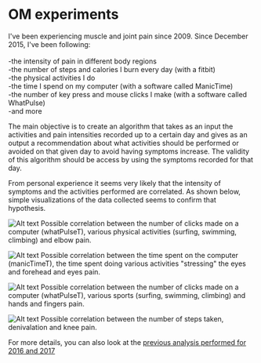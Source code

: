 # OM experiments
I've been experiencing muscle and joint pain since 2009. Since December 2015, I've been following:<br/>
<br/>
-the intensity of pain in different body regions<br/>
-the number of steps and calories I burn every day (with a fitbit)<br/>
-the physical activities I do<br/>
-the time I spend on my computer (with a software called ManicTime)<br/>
-the number of key press and mouse clicks I make (with a software called WhatPulse)<br/>
-and more<br/>

The main objective is to create an algorithm that takes as an input the activities and pain intensities recorded up to a certain day and gives as an output a recommendation about what activities should be performed or avoided on that given day to avoid having symptoms increase. The validity of this algorithm should be access by using the symptoms recorded for that day.

From personal experience it seems very likely that the intensity of symptoms and the activities performed are correlated. As shown below, simple visualizations of the data collected seems to confirm that hypothesis.

![Alt text](https://github.com/oliviermirat/OptimizeUs/blob/master/firstExperimentsAndCode/images/elbow.png?raw=true "Per Day")
Possible correlation between the number of clicks made on a computer (whatPulseT), various physical activities (surfing, swimming, climbing) and elbow pain.

![Alt text](https://github.com/oliviermirat/OptimizeUs/blob/master/firstExperimentsAndCode/images/foreheadEyes.png?raw=true "Per Day")
Possible correlation between the time spent on the computer (manicTimeT), the time spent doing various activities "stressing" the eyes and forehead and eyes pain.

![Alt text](https://github.com/oliviermirat/OptimizeUs/blob/master/firstExperimentsAndCode/images/handsFingers.png?raw=true "Per Day")
Possible correlation between the number of clicks made on a computer (whatPulseT), various sports (surfing, swimming, climbing) and hands and fingers pain.

![Alt text](https://github.com/oliviermirat/OptimizeUs/blob/master/firstExperimentsAndCode/images/knees.png?raw=true "Per Day")
Possible correlation between the number of steps taken, denivalation and knee pain.

For more details, you can also look at the <a href='OM_old2017experiments/README.md' target='_blank'>previous analysis performed for 2016 and 2017</a>
